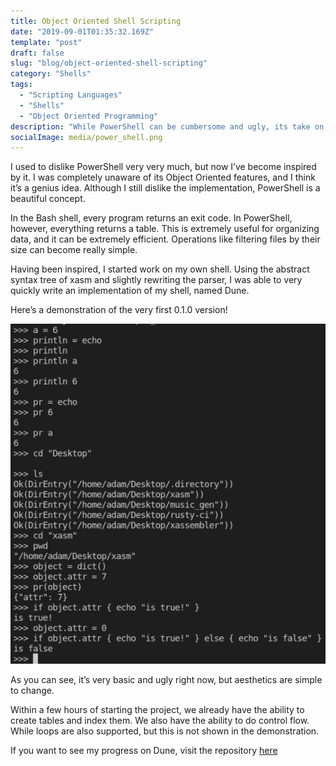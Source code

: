 ```yaml
---
title: Object Oriented Shell Scripting
date: "2019-09-01T01:35:32.169Z"
template: "post"
draft: false
slug: "blog/object-oriented-shell-scripting"
category: "Shells"
tags:
  - "Scripting Languages"
  - "Shells"
  - "Object Oriented Programming"
description: "While PowerShell can be cumbersome and ugly, its take on object orientation is very useful."
socialImage: media/power_shell.png
---
```


I used to dislike PowerShell very very much, but now I’ve become inspired by it. I was completely unaware of its Object Oriented features, and I think it’s a genius idea. Although I still dislike the implementation, PowerShell is a beautiful concept.

In the Bash shell, every program returns an exit code. In PowerShell, however, everything returns a table. This is extremely useful for organizing data, and it can be extremely efficient. Operations like filtering files by their size can become really simple.

Having been inspired, I started work on my own shell. Using the abstract syntax tree of xasm and slightly rewriting the parser, I was able to very quickly write an implementation of my shell, named Dune.

Here’s a demonstration of the very first 0.1.0 version!

![Dune](./media/dune.png)

As you can see, it’s very basic and ugly right now, but aesthetics are simple to change.

Within a few hours of starting the project, we already have the ability to create tables and index them. We also have the ability to do control flow. While loops are also supported, but this is not shown in the demonstration.

If you want to see my progress on Dune, visit the repository [here](https://github.com/adam-mcdaniel/dune)